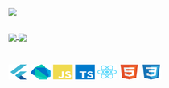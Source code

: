 <img loading="lazy" src= "https://www.codewars.com/users/Ewaric/badges/large"></img><br>

##

<a href="https://github.com/ewaric/github-readme-stats">
  <img height=200 align="center" src="https://github-readme-stats.vercel.app/api?username=Ewaric&theme=tokyonight" />
</a>
<a href="https://github.com/ewaric/convoychat">
  <img height=200 align="center" src="https://github-readme-stats.vercel.app/api/top-langs?username=Ewaric&layout=compact&theme=tokyonight&langs_count=8&card_width=320" />
</a>

##

<div style="display: inline_block"><br>
  <img align="center" alt="Ewas-Flutter" height="30" width="40" src="https://raw.githubusercontent.com/devicons/devicon/master/icons/flutter/flutter-original.svg">
  <img align="center" alt="Ewas-Dart" height="30" width="40" src="https://raw.githubusercontent.com/devicons/devicon/master/icons/dart/dart-original.svg">
  <img align="center" alt="Ewas-JS" height="30" width="40" src="https://raw.githubusercontent.com/devicons/devicon/master/icons/javascript/javascript-plain.svg">
  <img align="center" alt="Ewas-Ts" height="30" width="40" src="https://raw.githubusercontent.com/devicons/devicon/master/icons/typescript/typescript-plain.svg">
  <img align="center" alt="Ewas-React" height="30" width="40" src="https://raw.githubusercontent.com/devicons/devicon/master/icons/react/react-original.svg">
  <img align="center" alt="Ewas-HTML" height="30" width="40" src="https://raw.githubusercontent.com/devicons/devicon/master/icons/html5/html5-original.svg">
  <img align="center" alt="Ewas-CSS" height="30" width="40" src="https://raw.githubusercontent.com/devicons/devicon/master/icons/css3/css3-original.svg">
  
</div>

